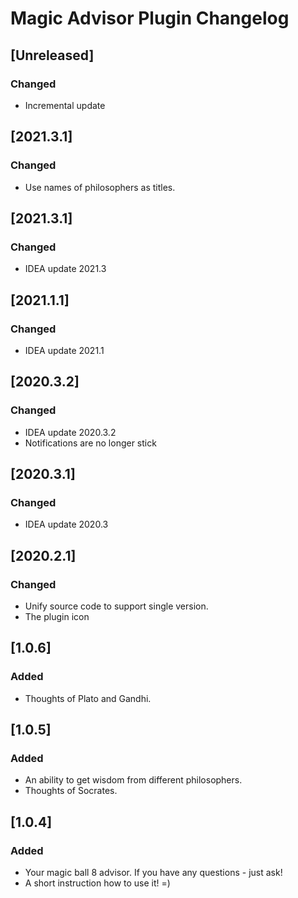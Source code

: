 <!-- Keep a Changelog guide -> https://keepachangelog.com -->

# Magic Advisor Plugin Changelog

## [Unreleased]
### Changed
- Incremental update

## [2021.3.1]
### Changed
- Use names of philosophers as titles.

## [2021.3.1]
### Changed
- IDEA update 2021.3

## [2021.1.1]
### Changed
- IDEA update 2021.1

## [2020.3.2]
### Changed
- IDEA update 2020.3.2
- Notifications are no longer stick

## [2020.3.1]
### Changed
- IDEA update 2020.3

## [2020.2.1]
### Changed
- Unify source code to support single version.
- The plugin icon

## [1.0.6]
### Added
- Thoughts of Plato and Gandhi.

## [1.0.5]
### Added
- An ability to get wisdom from different philosophers.
- Thoughts of Socrates.

## [1.0.4]
### Added
- Your magic ball 8 advisor. If you have any questions - just ask!
- A short instruction how to use it! =)